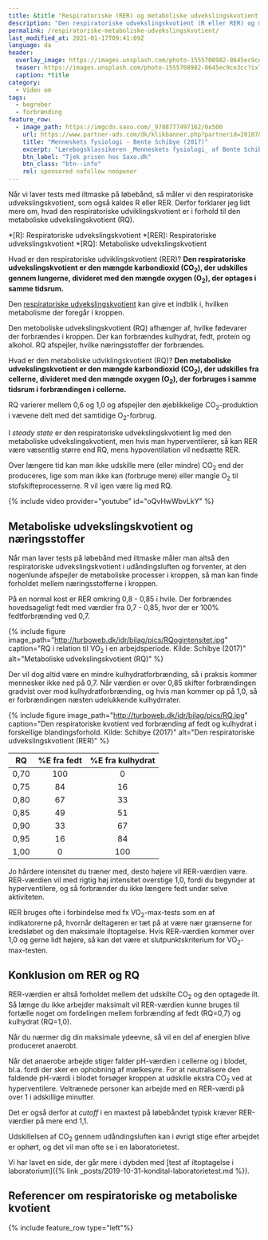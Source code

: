 ```yaml
---
title: &title "Respiratoriske (RER) og metaboliske udvekslingskvotient (RQ)"
description: "Den respiratoriske udvekslingskvotient (R eller RER) og metaboliske udvekslingskvotient (RQ) beskriver forholdet mellem fedt og kulhydrat i forbrændingen."
permalink: /respiratoriske-metaboliske-udvekslingskvotient/
last_modified_at: 2021-01-17T09:41:09Z
language: da
header:
  overlay_image: https://images.unsplash.com/photo-1555708982-8645ec9ce3cc?ixlib=rb-1.2.1&ixid=eyJhcHBfaWQiOjEyMDd9&auto=format&fit=crop&w=1989&q=80
  teaser: https://images.unsplash.com/photo-1555708982-8645ec9ce3cc?ixlib=rb-1.2.1&ixid=eyJhcHBfaWQiOjEyMDd9&auto=format&fit=crop&w=400&q=80
  caption: *title
category:
  - Viden om
tags:
  - begreber
  - forbrænding
feature_row:
  - image_path: https://imgcdn.saxo.com/_9788777497162/0x500
    url: https://www.partner-ads.com/dk/klikbanner.php?partnerid=28187&bannerid=43264&htmlurl=https://www.saxo.com/dk/menneskets-fysiologi_bente-schibye_indbundet_9788777497162
    title: "Menneskets fysiologi - Bente Schibye (2017)"
    excerpt: "Lærebogsklassikeren _Menneskets fysiologi_ af Bente Schibye dækker hele menneskets fysiologi, og som noget særligt beskrives fysiologien både i hvile og under fysisk aktivitet."
    btn_label: "Tjek prisen hos Saxo.dk"
    btn_class: "btn--info"
    rel: sponsored nofollow noopener
---
```


Når vi laver tests med iltmaske på løbebånd, så måler vi den respiratoriske udvekslingskvotient, som også kaldes R eller RER. Derfor forklarer jeg lidt mere om, hvad den respiratoriske udviklingskvotient er i forhold til den metaboliske udvekslingskvotient (RQ).

*[R]: Respiratoriske udvekslingskvotient
*[RER]: Respiratoriske udvekslingskvotient
*[RQ]: Metaboliske udvekslingskvotient

Hvad er den respiratoriske udviklingskvotient (RER)? **Den respiratoriske udvekslingskvotient er den mængde karbondioxid (CO<sub>2</sub>), der udskilles gennem lungerne, divideret med den mængde oxygen (O<sub>2</sub>), der optages i samme tidsrum.**

Den [respiratoriske udvekslingskvotient](https://da.wikipedia.org/wiki/Respiratoriske_udvekslings_kvotient) kan give et indblik i, hvilken metabolisme der foregår i kroppen.

Den metoboliske udvekslingskvotient (RQ) afhænger af, hvilke fødevarer der forbrændes i kroppen. Der kan forbrændes kulhydrat, fedt, protein og alkohol. RQ afspejler, hvilke næringsstoffer der forbrændes.

Hvad er den metaboliske udviklingskvotient (RQ)? **Den metaboliske udvekslingskvotient er den mængde karbondioxid (CO<sub>2</sub>), der udskilles fra cellerne, divideret med den mængde oxygen (O<sub>2</sub>), der forbruges i samme tidsrum i forbrændingen i cellerne.**

RQ varierer mellem 0,6 og 1,0 og afspejler den øjeblikkelige CO<sub>2</sub>-produktion i vævene delt med det samtidige O<sub>2</sub>-forbrug.

I _steady state_ er den respiratoriske udvekslingskvotient lig med den metaboliske udvekslingskvotient, men hvis man hyperventilerer, så kan RER være væsentlig større end RQ, mens hypoventilation vil nedsætte RER.

Over længere tid kan man ikke udskille mere (eller mindre) CO<sub>2</sub> end der produceres, lige som man ikke kan (forbruge mere) eller mangle O<sub>2</sub> til stofskifteprocesserne. R vil igen være lig med RQ.

{% include video provider="youtube" id="oQvHwWbvLkY" %}

## Metaboliske udvekslingskvotient og næringsstoffer

Når man laver tests på løbebånd med iltmaske måler man altså den respiratoriske udvekslingskvotient i udåndingsluften og forventer, at den nogenlunde afspejler de metaboliske processer i kroppen, så man kan finde forholdet mellem næringsstofferne i kroppen.

På en normal kost er RER omkring 0,8 - 0,85 i hvile. Der forbrændes hovedsageligt fedt med værdier fra 0,7 - 0,85, hvor der er 100% fedtforbrænding ved 0,7.

{% include figure image_path="http://turboweb.dk/idr/bilag/pics/RQogintensitet.jpg" caption="RQ i relation til VO<sub>2</sub> i en arbejdsperiode. Kilde: Schibye (2017)" alt="Metaboliske udvekslingskvotient (RQ)" %}

Der vil dog altid være en mindre kulhydratforbrænding, så i praksis kommer mennesker ikke ned på 0,7. Når værdien er over 0,85 skifter forbrændingen gradvist over mod kulhydratforbrænding, og hvis man kommer op på 1,0, så er forbrændingen næsten udelukkende kulhydrrater.

{% include figure image_path="http://turboweb.dk/idr/bilag/pics/RQ.jpg" caption="Den respiratoriske kvotient ved forbrænding af fedt og kulhydrat i forskellige blandingsforhold. Kilde: Schibye (2017)" alt="Den respiratoriske udvekslingskvotient (RER)" %}

| RQ   | %E fra fedt | %E fra kulhydrat |
|------|:-----------:|:----------------:|
| 0,70 | 100         | 0                |
| 0,75 | 84          | 16               |
| 0,80 | 67          | 33               |
| 0,85 | 49          | 51               |
| 0,90 | 33          | 67               |
| 0,95 | 16          | 84               |
| 1,00 | 0           | 100              |

Jo hårdere intensitet du træner med, desto højere vil RER-værdien være. RER-værdien vil med rigtig høj intensitet overstige 1,0, fordi du begynder at hyperventilere, og så forbrænder du ikke længere fedt under selve aktiviteten.

RER bruges ofte i forbindelse med fx VO<sub>2</sub>-max-tests som en af indikatorerne på, hvornår deltageren er tæt på at være nær grænserne for kredsløbet og den maksimale iltoptagelse. Hvis RER-værdien kommer over 1,0 og gerne lidt højere, så kan det være et slutpunktskriterium for VO<sub>2</sub>-max-testen.

## Konklusion om RER og RQ

RER-værdien er altså forholdet mellem det udskilte CO<sub>2</sub> og den optagede ilt. Så længe du ikke arbejder maksimalt vil RER-værdien kunne bruges til fortælle noget om fordelingen mellem forbrænding af fedt (RQ=0,7) og kulhydrat (RQ=1,0).

Når du nærmer dig din maksimale ydeevne, så vil en del af energien blive produceret anaerobt.

Når det anaerobe arbejde stiger falder pH-værdien i cellerne og i blodet, bl.a. fordi der sker en ophobning af mælkesyre. For at neutralisere den faldende pH-værdi i blodet forsøger kroppen at udskille ekstra CO<sub>2</sub> ved at hyperventilere. Veltrænede personer kan arbejde med en RER-værdi på over 1 i adskillige minutter.

Det er også derfor at _cutoff_ i en maxtest på løbebåndet typisk kræver RER-værdier på mere end 1,1.

Udskillelsen af CO<sub>2</sub> gennem udåndingsluften kan i øvrigt stige efter arbejdet er ophørt, og det vil man ofte se i en laboratorietest.

Vi har lavet en side, der går mere i dybden med [test af iltoptagelse i laboratorium]({% link _posts/2019-10-31-kondital-laboratorietest.md %}).

## Referencer om respiratoriske og metaboliske kvotient

{% include feature_row type="left"%}
